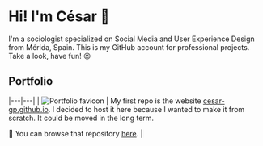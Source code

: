 # Hi! I'm César 👋
I'm a sociologist specialized on Social Media and User Experience Design from Mérida, Spain.
This is my GitHub account for professional projects. Take a look, have fun! 😉

## Portfolio
|---|---|
| ![Portfolio favicon](https://cesar-gp.github.io/assets/img/favicon.webp#left) | My first repo is the website [cesar-gp.github.io](https://cesar-gp.github.io/). I decided to
host it here because I wanted to make it from scratch. It could be moved in the long term.

🔗 You can browse that repository [here](https://github.com/cesar-gp/cesar-gp.github.io). |
